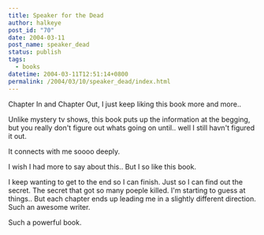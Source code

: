 ```yaml
---
title: Speaker for the Dead
author: halkeye
post_id: "70"
date: 2004-03-11
post_name: speaker_dead
status: publish
tags:
  - books
datetime: 2004-03-11T12:51:14+0800
permalink: /2004/03/10/speaker_dead/index.html
---
```


Chapter In and Chapter Out, I just keep liking this book more and more..

Unlike mystery tv shows, this book puts up the information at the begging, but you really don't figure out whats going on until.. well I still havn't figured it out.

It connects with me soooo deeply.

I wish I had more to say about this.. But I so like this book.

I keep wanting to get to the end so I can finish. Just so I can find out the secret. The secret that got so many poeple killed. I'm starting to guess at things.. But each chapter ends up leading me in a slightly different direction. Such an awesome writer.

Such a powerful book.